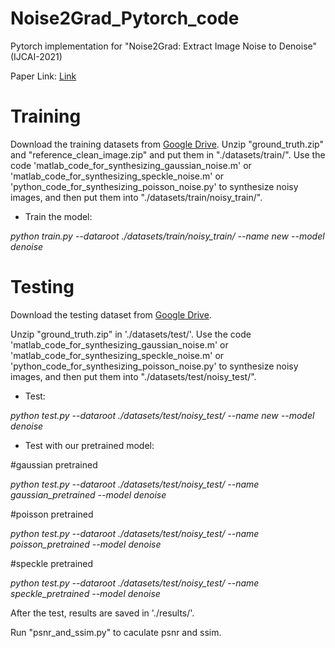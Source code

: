 # Noise2Grad_Pytorch_code
Pytorch implementation for "Noise2Grad: Extract Image Noise to Denoise" (IJCAI-2021)

Paper Link: [Link](https://www.ijcai.org/proceedings/2021/115)


Training
=================================
Download the training datasets from [Google Drive](https://drive.google.com/drive/folders/1xRJLe8D3rhUWssnZczSEy3-LqPSRZ0kN).
Unzip "ground_truth.zip" and "reference_clean_image.zip" and put them in "./datasets/train/". Use the code 'matlab_code_for_synthesizing_gaussian_noise.m' or 'matlab_code_for_synthesizing_speckle_noise.m' or 'python_code_for_synthesizing_poisson_noise.py' to synthesize noisy images, and then put them into "./datasets/train/noisy_train/".


- Train the model:

*python train.py --dataroot ./datasets/train/noisy_train/ --name new --model denoise*


Testing
=======

Download the testing dataset from [Google Drive](https://drive.google.com/drive/folders/1xRJLe8D3rhUWssnZczSEy3-LqPSRZ0kN).

Unzip "ground_truth.zip" in './datasets/test/'. Use the code 'matlab_code_for_synthesizing_gaussian_noise.m' or 'matlab_code_for_synthesizing_speckle_noise.m' or 'python_code_for_synthesizing_poisson_noise.py' to synthesize noisy images, and then put them into "./datasets/test/noisy_test/".


- Test:

*python test.py --dataroot ./datasets/test/noisy_test/ --name new --model denoise*

- Test with our pretrained model:

#gaussian pretrained

*python test.py --dataroot ./datasets/test/noisy_test/ --name gaussian_pretrained --model denoise*

#poisson pretrained

*python test.py --dataroot ./datasets/test/noisy_test/ --name poisson_pretrained --model denoise*

#speckle pretrained

*python test.py --dataroot ./datasets/test/noisy_test/ --name speckle_pretrained --model denoise*

After the test, results are saved in './results/'.

Run "psnr_and_ssim.py" to caculate psnr and ssim.



